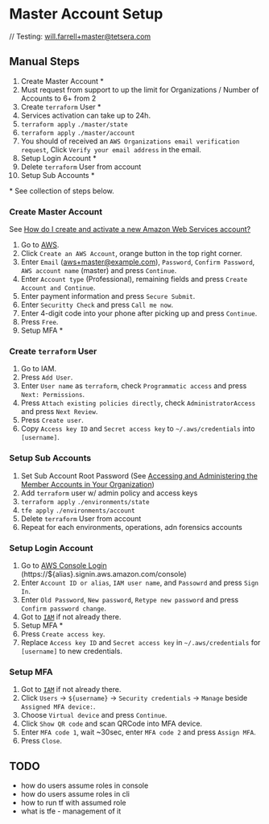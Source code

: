 # Master Account Setup

// Testing: will.farrell+master@tetsera.com
## Manual Steps
1. Create Master Account *
1. Must request from support to up the limit for Organizations / Number of Accounts to 6+ from 2
1. Create `terraform` User *
1. Services activation can take up to 24h.
1. `terraform apply` `./master/state`
1. `terraform apply` `./master/account`
1. You should of received an `AWS Organizations email verification request`, Click `Verify your email address` in the email. 
1. Setup Login Account *
1. Delete `terraform` User from account
1. Setup Sub Accounts *

\* See collection of steps below.

### Create Master Account
See [How do I create and activate a new Amazon Web Services account?](https://aws.amazon.com/premiumsupport/knowledge-center/create-and-activate-aws-account/)
1. Go to [AWS](https://aws.amazon.com/).
1. Click `Create an AWS Account`, orange button in the top right corner.
1. Enter `Email` (aws+master@example.com), `Password`, `Confirm Password`, `AWS account name` (master) and press `Continue`.
1. Enter `Account type` (Professional), remaining fields and press `Create Account and Continue`.
1. Enter payment information and press `Secure Submit`.
1. Enter `Securitty Check` and press `Call me now`.
1. Enter 4-digit code into your phone after picking up and press `Continue`.
1. Press `Free`.
1. Setup MFA *

### Create `terraform` User
1. Go to IAM.
1. Press `Add User`.
1. Enter `User name` as `terraform`, check `Programmatic access` and press `Next: Permissions`.
1. Press `Attach existing policies directly`, check `AdministratorAccess` and press `Next Review`.
1. Press `Create user`.
1. Copy `Access key ID` and `Secret access key` to `~/.aws/credentials` into `[username]`.


### Setup Sub Accounts
1. Set Sub Account Root Password (See [Accessing and Administering the Member Accounts in Your Organization](https://docs.aws.amazon.com/organizations/latest/userguide/orgs_manage_accounts_access.html#orgs_manage_accounts_access-as-root))
1. Add `terraform` user w/ admin policy and access keys
1. `terraform apply` `./environments/state`
1. `tfe apply` `./environments/account`
1. Delete `terraform` User from account
1. Repeat for each environments, operations, adn forensics accounts

### Setup Login Account
1. Go to [AWS Console Login](https://console.aws.amazon.com/iam/home/) (https://${alias}.signin.aws.amazon.com/console)
1. Enter `Account ID or alias`, `IAM user name`, and `Passowrd` and press `Sign In`.
1. Enter `Old Password`, `New password`, `Retype new password` and press `Confirm password change`.
1. Got to [`IAM`](https://console.aws.amazon.com/iam/) if not already there.
1. Setup MFA *
1. Press `Create access key`.
1. Replace `Access key ID` and `Secret access key` in `~/.aws/credentials` for `[username]` to new credentials.

### Setup MFA
1. Got to [`IAM`](https://console.aws.amazon.com/iam/home/) if not already there.
1. Click `Users` -> `${username}` -> `Security credentials` -> `Manage` beside `Assigned MFA device:`. 
1. Choose `Virtual device` and press `Continue`.
1. Click `Show QR code` and scan QRCode into MFA device.
1. Enter `MFA code 1`, wait ~30sec, enter `MFA code 2` and press `Assign MFA`.
1. Press `Close`.


## TODO
- how do users assume roles in console
- how do users assume roles in cli
- how to run tf with assumed role
- what is tfe - management of it
